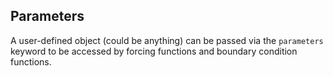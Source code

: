 ## Parameters
A user-defined object (could be anything) can be passed via the `parameters` keyword to be accessed by forcing functions
and boundary condition functions.
